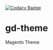 [![Codacy Badge](https://api.codacy.com/project/badge/Grade/17d1fbe80fa84b1bb1eade9724c9dc03)](https://www.codacy.com/app/sickdaflip/gd-theme?utm_source=github.com&amp;utm_medium=referral&amp;utm_content=sickdaflip/gd-theme&amp;utm_campaign=Badge_Grade)
# gd-theme
Magento Theme
